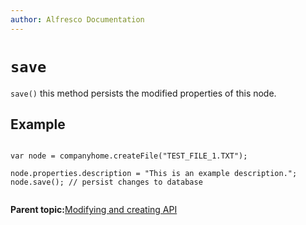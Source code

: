 ```yaml
---
author: Alfresco Documentation
---
```


# `save`

`save()` this method persists the modified properties of this node.

## Example

```

var node = companyhome.createFile("TEST_FILE_1.TXT");

node.properties.description = "This is an example description.";
node.save(); // persist changes to database
       
```

**Parent topic:**[Modifying and creating API](../references/API-JS-ModifyCreate.md)

